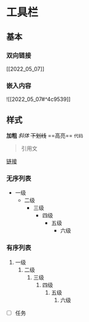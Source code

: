 # 工具栏
## 基本
### 双向链接
[[2022_05_07]]
### 嵌入内容
![[2022_05_07#^4c9539]]

## 样式

**加粗**
*斜体*
~~下划线~~
==高亮==
`代码`
> 引用文

[链接]()

### 无序列表
- 一级
	- 二级
		- 三级
			- 四级
				- 五级
					- 六级
### 有序列表
1. 一级
	1. 二级
		1. 三级
			1. 四级
				1. 五级
					1. 六级

- [ ] 任务